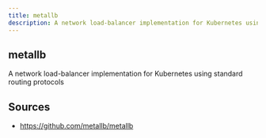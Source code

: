 ```yaml
---
title: metallb
description: A network load-balancer implementation for Kubernetes using standard routing protocols
---
```


## metallb

A network load-balancer implementation for Kubernetes using standard routing protocols

## Sources

- https://github.com/metallb/metallb

